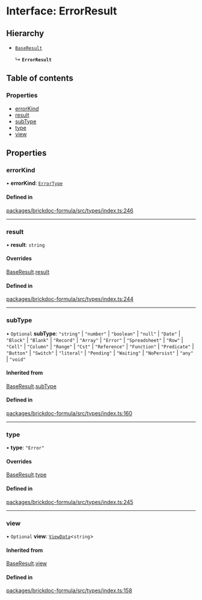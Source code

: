 # Interface: ErrorResult

## Hierarchy

- [`BaseResult`](BaseResult.md)

  ↳ **`ErrorResult`**

## Table of contents

### Properties

- [errorKind](ErrorResult.md#errorkind)
- [result](ErrorResult.md#result)
- [subType](ErrorResult.md#subtype)
- [type](ErrorResult.md#type)
- [view](ErrorResult.md#view)

## Properties

### <a id="errorkind" name="errorkind"></a> errorKind

• **errorKind**: [`ErrorType`](../README.md#errortype)

#### Defined in

[packages/brickdoc-formula/src/types/index.ts:246](https://github.com/brickdoc/brickdoc/blob/main/packages/brickdoc-formula/src/types/index.ts#L246)

___

### <a id="result" name="result"></a> result

• **result**: `string`

#### Overrides

[BaseResult](BaseResult.md).[result](BaseResult.md#result)

#### Defined in

[packages/brickdoc-formula/src/types/index.ts:244](https://github.com/brickdoc/brickdoc/blob/main/packages/brickdoc-formula/src/types/index.ts#L244)

___

### <a id="subtype" name="subtype"></a> subType

• `Optional` **subType**: ``"string"`` \| ``"number"`` \| ``"boolean"`` \| ``"null"`` \| ``"Date"`` \| ``"Block"`` \| ``"Blank"`` \| ``"Record"`` \| ``"Array"`` \| ``"Error"`` \| ``"Spreadsheet"`` \| ``"Row"`` \| ``"Cell"`` \| ``"Column"`` \| ``"Range"`` \| ``"Cst"`` \| ``"Reference"`` \| ``"Function"`` \| ``"Predicate"`` \| ``"Button"`` \| ``"Switch"`` \| ``"literal"`` \| ``"Pending"`` \| ``"Waiting"`` \| ``"NoPersist"`` \| ``"any"`` \| ``"void"``

#### Inherited from

[BaseResult](BaseResult.md).[subType](BaseResult.md#subtype)

#### Defined in

[packages/brickdoc-formula/src/types/index.ts:160](https://github.com/brickdoc/brickdoc/blob/main/packages/brickdoc-formula/src/types/index.ts#L160)

___

### <a id="type" name="type"></a> type

• **type**: ``"Error"``

#### Overrides

[BaseResult](BaseResult.md).[type](BaseResult.md#type)

#### Defined in

[packages/brickdoc-formula/src/types/index.ts:245](https://github.com/brickdoc/brickdoc/blob/main/packages/brickdoc-formula/src/types/index.ts#L245)

___

### <a id="view" name="view"></a> view

• `Optional` **view**: [`ViewData`](ViewData.md)<`string`\>

#### Inherited from

[BaseResult](BaseResult.md).[view](BaseResult.md#view)

#### Defined in

[packages/brickdoc-formula/src/types/index.ts:158](https://github.com/brickdoc/brickdoc/blob/main/packages/brickdoc-formula/src/types/index.ts#L158)
